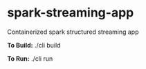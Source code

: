 # spark-streaming-app
Containerized spark structured streaming app

**To Build:**
    ./cli build

**To Run:**
    ./cli run